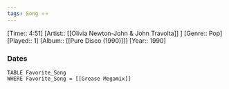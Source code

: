 ```yaml
---
tags: Song ⭐⭐ 
---
```

[Time:: 4:51]
[Artist:: [[Olivia Newton-John & John Travolta]] ]
[Genre:: Pop]
[Played:: 1]
[Album:: [[Pure Disco (1990)]]]
[Year:: 1990]
### Dates
````dataview
TABLE Favorite_Song
WHERE Favorite_Song = [[Grease Megamix]]
````